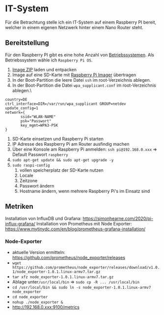 # IT-System
Für die Betrachtung stelle ich ein IT-System auf einem Raspberry PI bereit, 
welcher in einem eigenen Netzwerk hinter einem Nano Router steht.
## Bereitstellung
Für den Raspberry PI gibt es eine hohe Anzahl von [Betriebssystemen](https://www.elektronikpraxis.vogel.de/45-betriebssysteme-fuer-den-raspberry-pi-a-488934/).
Als Betriebssystem wähle ich ``Raspberry Pi OS``.

1. [Image ZIP](https://www.raspberrypi.org/software/operating-systems/) laden und entpacken
1. Image auf eine SD-Karte mit [Raspberry Pi Imager](https://www.raspberrypi.org/software/) übertragen
1. In der Boot-Partition die leere Datei ``ssh`` im root-Verzeichnis ablegen. 
1. In der Boot-Partition die Datei ``wpa_supplicant.conf`` im root-Verzeichnis ablegen.\
````editorconfig
country=DE 
ctrl_interface=DIR=/var/run/wpa_supplicant GROUP=netdev
update_config=1
network={
       ssid="WLAN-NAME"
       psk="Passwort"
       key_mgmt=WPA3-PSK
}
````
1. SD-Karte einsetzen und Raspberry Pi starten
1. IP Adresse des Raspberry Pi am Router ausfindig machen
1. Über eine Konsole am Raspberry Pi anmelden: ``ssh pi@192.168.0.xxx`` => Default Passwort `raspberry`
1. ``sudo apt-get update && sudo apt-get upgrade -y``
1. ``sudo raspi-config``
    1. vollen speicherplatz der SD-Karte nutzen
    1. Locale
    1. Zeitzone
    1. Passwort ändern
    1. Hostname ändern, wenn mehrere Raspberry Pi's im Einsatz sind
    

## Metriken
Installation von InfluxDB und Grafana: https://simonhearne.com/2020/pi-influx-grafana/
Installation von Prometheus mit Node Exporter: https://www.mytinydc.com/en/blog/prometheus-grafana-installation/

### Node-Exporter
- aktuelle Version ermitteln: https://github.com/prometheus/node_exporter/releases
- ``wget https://github.com/prometheus/node_exporter/releases/download/v1.0.1/node_exporter-1.0.1.linux-armv7.tar.gz``
- ``tar xfz node_exporter-1.0.1.linux-armv7.tar.gz``
- Ablage unter``/usr/local/bin`` => `sudo cp -R ... /usr/local/bin`
- ``cd /usr/local/bin && sudo ln -s node_exporter-1.0.1.linux-armv7 node_exporter``
- ``cd node_exporter``
- ``nohup ./node_exporter &``
- http://192.168.0.xxx:9100/metrics
